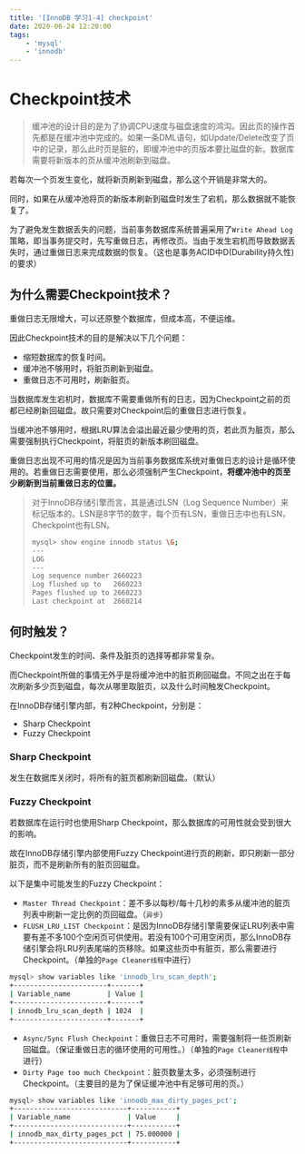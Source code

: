 ```yaml
---
title: '[InnoDB 学习1-4] checkpoint'
date: 2020-06-24 12:20:00
tags:
    - 'mysql'
    - 'innodb'
---
```



# Checkpoint技术

> 缓冲池的设计目的是为了协调CPU速度与磁盘速度的鸿沟。因此页的操作首先都是在缓冲池中完成的。如果一条DML语句，如Update/Delete改变了页中的记录，那么此时页是脏的，即缓冲池中的页版本要比磁盘的新。数据库需要将新版本的页从缓冲池刷新到磁盘。

若每次一个页发生变化，就将新页刷新到磁盘，那么这个开销是非常大的。

同时，如果在从缓冲池将页的新版本刷新到磁盘时发生了宕机，那么数据就不能恢复了。

为了避免发生数据丢失的问题，当前事务数据库系统普遍采用了`Write Ahead Log`策略，即当事务提交时，先写重做日志，再修改页。当由于发生宕机而导致数据丢失时，通过重做日志来完成数据的恢复。（这也是事务ACID中D(Durability持久性)的要求）

## 为什么需要Checkpoint技术？

重做日志无限增大，可以还原整个数据库，但成本高，不便运维。

因此Checkpoint技术的目的是解决以下几个问题：

- 缩短数据库的恢复时间。
- 缓冲池不够用时，将脏页刷新到磁盘。
- 重做日志不可用时，刷新脏页。

当数据库发生宕机时，数据库不需要重做所有的日志，因为Checkpoint之前的页都已经刷新回磁盘。故只需要对Checkpoint后的重做日志进行恢复。

当缓冲池不够用时，根据LRU算法会溢出最近最少使用的页，若此页为脏页，那么需要强制执行Checkpoint，将脏页的新版本刷回磁盘。

重做日志出现不可用的情况是因为当前事务数据库系统对重做日志的设计是循环使用的。若重做日志需要使用，那么必须强制产生Checkpoint，**将缓冲池中的页至少刷新到当前重做日志的位置。**

> 对于InnoDB存储引擎而言，其是通过LSN（Log Sequence Number）来标记版本的。LSN是8字节的数字，每个页有LSN，重做日志中也有LSN，Checkpoint也有LSN。
> ```sh
> mysql> show engine innodb status \G;
> ---
> LOG
> ---
> Log sequence number 2660223
> Log flushed up to   2660223
> Pages flushed up to 2660223
> Last checkpoint at  2660214
> ```

## 何时触发？

Checkpoint发生的时间、条件及脏页的选择等都非常复杂。

而Checkpoint所做的事情无外乎是将缓冲池中的脏页刷回磁盘。不同之出在于每次刷新多少页到磁盘，每次从哪里取脏页，以及什么时间触发Checkpoint。

在InnoDB存储引擎内部，有2种Checkpoint，分别是：

- Sharp Checkpoint
- Fuzzy Checkpoint

### Sharp Checkpoint

发生在数据库关闭时，将所有的脏页都刷新回磁盘。（默认）

### Fuzzy Checkpoint

若数据库在运行时也使用Sharp Checkpoint，那么数据库的可用性就会受到很大的影响。

故在InnoDB存储引擎内部使用Fuzzy Checkpoint进行页的刷新，即只刷新一部分脏页，而不是刷新所有的脏页回磁盘。

以下是集中可能发生的Fuzzy Checkpoint：

- `Master Thread Checkpoint`：差不多以每秒/每十几秒的素多从缓冲池的脏页列表中刷新一定比例的页回磁盘。（`异步`）
- `FLUSH_LRU_LIST Checkpoint`：是因为InnoDB存储引擎需要保证LRU列表中需要有差不多100个空闲页可供使用。若没有100个可用空闲页，那么InnoDB存储引擎会将LRU列表尾端的页移除。如果这些页中有脏页，那么需要进行Checkpoint。（单独的`Page Cleaner线程`中进行）
```sh
mysql> show variables like 'innodb_lru_scan_depth';
+-----------------------+-------+
| Variable_name         | Value |
+-----------------------+-------+
| innodb_lru_scan_depth | 1024  |
+-----------------------+-------+
```
- `Async/Sync Flush Checkpoint`：重做日志不可用时，需要强制将一些页刷新回磁盘。（保证重做日志的循环使用的可用性。）（单独的`Page Cleaner线程`中进行）
- `Dirty Page too much Checkpoint`：脏页数量太多，必须强制进行Checkpoint。（主要目的是为了保证缓冲池中有足够可用的页。）
```sh
mysql> show variables like 'innodb_max_dirty_pages_pct';
+----------------------------+-----------+
| Variable_name              | Value     |
+----------------------------+-----------+
| innodb_max_dirty_pages_pct | 75.000000 |
+----------------------------+-----------+
```
